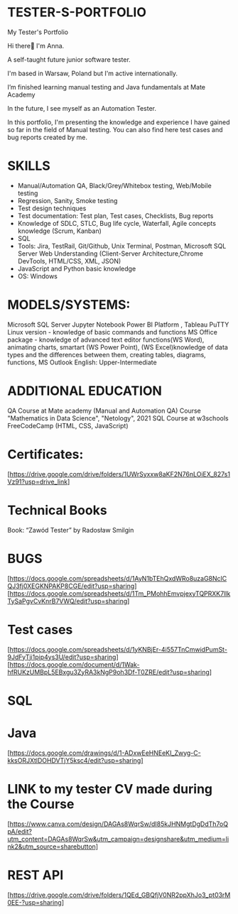 # TESTER-S-PORTFOLIO
My Tester's Portfolio

Hi there👋 I'm Anna.

A self-taught future junior software tester.

I'm based in Warsaw, Poland but I'm active internationally.

I’m finished learning manual testing and Java fundamentals at Mate Academy

In the future, I see myself as an Automation Tester.

In this portfolio, I'm presenting the knowledge and experience I have gained so far in the field of Manual testing. You can also find here test cases and bug reports created by me.

# SKILLS
- Manual/Automation QA, Black/Grey/Whitebox testing, Web/Mobile testing 
- Regression, Sanity, Smoke testing
- Test design techniques
- Test documentation: Test plan, Test cases, Checklists, Bug reports
- Knowledge of SDLC, STLC, Bug life cycle, Waterfall, Agile concepts knowledge (Scrum, Kanban)
- SQL
- Tools: Jira, TestRail, Git/Github, Unix Terminal, Postman, Microsoft SQL Server
Web Understanding (Client-Server Architecture,Chrome DevTools, HTML/CSS, XML, JSON)
- JavaScript and Python basic knowledge 
- OS: Windows

# MODELS/SYSTEMS:
Microsoft SQL Server
Jupyter Notebook
Power BI Platform , Tableau
PuTTY Linux version - knowledge of basic commands and functions
MS Office package - knowledge of advanced text editor functions(WS Word), animating charts, smartart (WS Power Point), (WS Excel)knowledge of data types and the differences between them, creating tables, diagrams, functions, MS Outlook
English: Upper-Intermediate 

# ADDITIONAL EDUCATION
QA Course at Mate academy (Manual and Automation QA)
Course "Mathematics in Data Science", "Netology", 2021
SQL Course at w3schools 
FreeCodeCamp (HTML, CSS, JavaScript) 

# Certificates:
[https://drive.google.com/drive/folders/1UWrSyxxw8aKF2N76nLOiEX_827s1Vz91?usp=drive_link]

# Technical Books
Book: “Zawód Tester” by Radosław Smilgin

# BUGS
[https://docs.google.com/spreadsheets/d/1AyN1bTEhQxdWRo8uzaG8NclCQJ3fj0XEGKNPAKP8CGE/edit?usp=sharing]
[https://docs.google.com/spreadsheets/d/1Tm_PMohhEmvpjexyTQPRXK7llkTySaPgvCvKnrB7VWQ/edit?usp=sharing]

# Test cases
[https://docs.google.com/spreadsheets/d/1yKNBjEr-4i557TnCmwidPumSt-9JdFyTji1pip4ys3U/edit?usp=sharing]
[https://docs.google.com/document/d/1Wak-hfRUKzUMBpL5EBxgu3ZyRA3kNgP9oh3Df-T0ZRE/edit?usp=sharing]


# SQL
# Java 
[https://docs.google.com/drawings/d/1-ADxwEeHNEeKI_Zwyg-C-kksORJXtlDOHDVTjY5ksc4/edit?usp=sharing]

# LINK to my tester CV made during the Course
[https://www.canva.com/design/DAGAs8WqrSw/dI85kJHNMgtDgDdTh7oQpA/edit?utm_content=DAGAs8WqrSw&utm_campaign=designshare&utm_medium=link2&utm_source=sharebutton]

# REST API
[https://drive.google.com/drive/folders/1QEd_GBQfjV0NR2ppXhJo3_pt03rM0EE-?usp=sharing]







